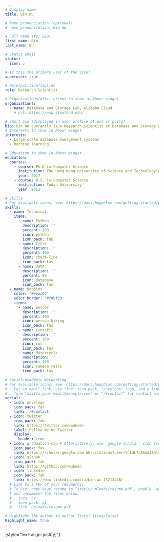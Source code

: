 ```yaml
---
# Display name
title: Bin Wu

# Name pronunciation (optional)
# name_pronunciation: Bin Wu

# Full name (for SEO)
first_name: Bin
last_name: Wu

# Status emoji
status:
  icon: ☕️

# Is this the primary user of the site?
superuser: true

# Role/position/tagline
role: Research Scientist

# Organizations/Affiliations to show in About widget
organizations:
  - name: Database and Storage Lab, Alibaba Cloud
    # url: https://www.stanford.edu/

# Short bio (displayed in user profile at end of posts)
bio: Bin Wu currently is a Research Scientist at Database and Storage Lab, Alibaba Cloud. Before that, he is a researcher at Noah’s Ark Lab of Huawei. His research interest lies in the cross-intersection of theoretical computer science, large-scale database management systems and machine learning. He received his Ph.D in Computer Science from HKSUT under the supervision of <a href="https://www.cse.ust.hk/~yike/">Prof. Ke Yi</a> in 2017 and received his bachelor’s degree from Fudan University in 2012. He is a recipient of ACM SIGMOD Research Highlight Award(2017) and ACM SIGMOD Best Paper Award(2016).
# Interests to show in About widget
interests:
  - Large-scale database management systems
  - Machine learning

# Education to show in About widget
education:
  courses:
    - course: Ph.D in Computer Science
      institution: The Hong Kong University of Science and Technology(HKUST)
      year: 2017
    - course: B.S. in Computer Science
      institution: Fudan University
      year: 2012

# Skills
# For available icons, see: https://docs.hugoblox.com/getting-started/page-builder/#icons
skills:
  - name: Technical
    items:
      - name: Python
        description: ''
        percent: 100
        icon: python
        icon_pack: fab
      - name: C/C++
        description: ''
        percent: 100
        icon: chart-line
        icon_pack: fas
      - name: JAVA
        description: ''
        percent: 80
        icon: database
        icon_pack: fas
  - name: Hobbies
    color: '#eeac02'
    color_border: '#f0bf23'
    items:
      - name: Soccer 
        description: ''
        percent: 100
        icon: person-hiking
        icon_pack: fas
      - name: Crossfit
        description: ''
        percent: 100
        icon: cat
        icon_pack: fas
      - name: Motorcycle
        description: ''
        percent: 100
        icon: camera-retro
        icon_pack: fas

# Social/Academic Networking
# For available icons, see: https://docs.hugoblox.com/getting-started/page-builder/#icons
#   For an email link, use "fas" icon pack, "envelope" icon, and a link in the
#   form "mailto:your-email@example.com" or "/#contact" for contact widget.
social:
  - icon: envelope
    icon_pack: fas
    link: '/#contact'
  - icon: twitter
    icon_pack: fab
    link: https://twitter.com/wubeen
    label: Follow me on Twitter
    display:
      header: true
  - icon: graduation-cap # Alternatively, use `google-scholar` icon from `ai` icon pack
    icon_pack: fas
    link: https://scholar.google.com.hk/citations?user=YnIdL7oAAAAJ&hl=en
  - icon: github
    icon_pack: fab
    link: https://github.com/wubeen
  - icon: linkedin
    icon_pack: fab
    link: https://www.linkedin.com/in/bin-wu-15213438/
  # Link to a PDF of your resume/CV.
  # To use: copy your resume to `static/uploads/resume.pdf`, enable `ai` icons in `params.yaml`,
  # and uncomment the lines below.
  # - icon: cv
  #   icon_pack: ai
  #   link: uploads/resume.pdf

# Highlight the author in author lists? (true/false)
highlight_name: true
---
```


<!-- Chien Shiung Wu is a professor of artificial intelligence at the Stanford AI Lab. Her research interests include distributed robotics, mobile computing and programmable matter. She leads the Robotic Neurobiology group, which develops self-reconfiguring robots, systems of self-organizing robots, and mobile sensor networks. -->
{style="text-align: justify;"}
